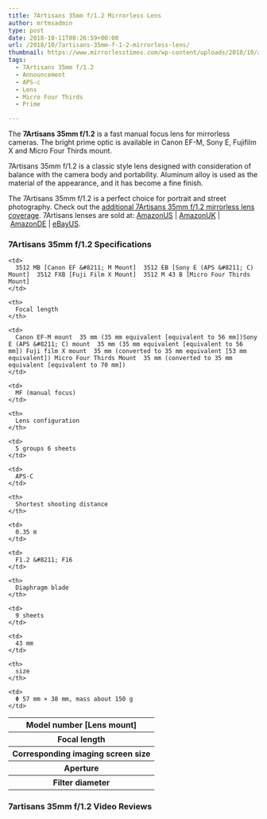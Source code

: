 ```yaml
---
title: 7Artisans 35mm f/1.2 Mirrorless Lens
author: mrtmsadmin
type: post
date: 2018-10-11T08:26:59+00:00
url: /2018/10/7artisans-35mm-f-1-2-mirrorless-lens/
thumbnail: https://www.mirrorlesstimes.com/wp-content/uploads/2018/10/additional-7artisans-35mm-f-1-2-mirrorless-lens-coverage.jpg
tags:
  - 7Artisans 35mm f/1.2
  - Announcement
  - APS-c
  - Lens
  - Micro Four Thirds
  - Prime

---
```

The **7Artisans 35mm f/1.2** is a fast manual focus lens for mirrorless cameras. The bright prime optic is available in Canon EF-M, Sony E, Fujifilm X and Micro Four Thirds mount.

7Artisans 35mm f/1.2 is a classic style lens designed with consideration of balance with the camera body and portability. Aluminum alloy is used as the material of the appearance, and it has become a fine finish.

The 7Artisans 35mm f/1.2 is a perfect choice for portrait and street photography. Check out the <a href="https://www.dailycameranews.com/2018/10/additional-7artisans-35mm-f-1-2-mirrorless-lens-coverage/" target="_blank" rel="noopener">additional 7Artisans 35mm f/1.2 mirrorless lens coverage</a>. 7Artisans lenses are sold at: <a href="https://aax-us-east.amazon-adsystem.com/x/c/Qqoi7z0NKhYAXZfTxUCwWLEAAAFfo_skXQEAAAFKASWYkyw/https://www.amazon.com/s/ref=as_at/?imprToken=Kt.x827UyMmf2RRSg1eLCA&slotNum=0&url=search-alias=aps&field-keywords=7Artisans&rh=i:aps,k:7Artisans&linkCode=w61&tag=photorumors-20&linkId=eda2419017aa1e66c4aab0bd5de15a42" target="_blank" rel="noopener noreferrer">AmazonUS</a> | <a href="https://amzn.to/2yrXbiq" target="_blank" rel="noopener">AmazonUK</a> | <a href="https://amzn.to/2OgMAS7" target="_blank" rel="noopener">AmazonDE</a> | <a href="http://rover.ebay.com/rover/1/711-53200-19255-0/1?icep_ff3=9&pub=5575061265&toolid=10001&campid=5337389939&customid=&icep_uq=7artisans&icep_sellerId=&icep_ex_kw=&icep_sortBy=12&icep_catId=625&icep_minPrice=&icep_maxPrice=&ipn=psmain&icep_vectorid=229466&kwid=902099&mtid=824&kw=lg" target="_blank" rel="noopener noreferrer">eBayUS</a>.<!--more-->

### 7Artisans 35mm f/1.2 Specifications

<table  class=" table table-hover" >
  <tr>
    <th>
      Model number [Lens mount]
    </th>
    
    <td>
      3512 MB [Canon EF &#8211; M Mount]  3512 EB [Sony E (APS &#8211; C) Mount]  3512 FXB [Fuji Film X Mount]  3512 M 43 B [Micro Four Thirds Mount]
    </td>
    
    <th>
      Focal length
    </th>
    
    <td>
      Canon EF-M mount  35 mm (35 mm equivalent [equivalent to 56 mm])Sony E (APS &#8211; C) mount  35 mm (35 mm equivalent [equivalent to 56 mm]) Fuji film X mount  35 mm (converted to 35 mm equivalent [53 mm equivalent]) Micro Four Thirds Mount  35 mm (converted to 35 mm equivalent [equivalent to 70 mm])
    </td>
  </tr>
  
  <tr>
    <th>
      Focal length
    </th>
    
    <td>
      MF (manual focus)
    </td>
    
    <th>
      Lens configuration
    </th>
    
    <td>
      5 groups 6 sheets
    </td>
  </tr>
  
  <tr>
    <th>
      Corresponding imaging screen size
    </th>
    
    <td>
      APS-C
    </td>
    
    <th>
      Shortest shooting distance
    </th>
    
    <td>
      0.35 m
    </td>
  </tr>
  
  <tr>
    <th>
      Aperture
    </th>
    
    <td>
      F1.2 &#8211; F16
    </td>
    
    <th>
      Diaphragm blade
    </th>
    
    <td>
      9 sheets
    </td>
  </tr>
  
  <tr>
    <th>
      Filter diameter
    </th>
    
    <td>
      43 mm
    </td>
    
    <th>
      size
    </th>
    
    <td>
      Φ 57 mm × 38 mm, mass about 150 g
    </td>
  </tr>
</table>

### 7artisans 35mm f/1.2 Video Reviews